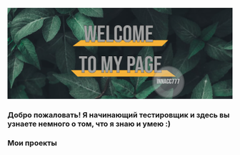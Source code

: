 ![Header](https://github.com/Innacc777/innacc777/blob/main/assets/Ellty%20_%20%D0%91%D0%B5%D1%81%D0%BF%D0%BB%D0%B0%D1%82%D0%BD%D1%8B%D0%B9%20%D0%BE%D0%BD%D0%BB%D0%B0%D0%B9%D0%BD-%D1%81%D0%B5%D1%80%D0%B2%D0%B8%D1%81%20%D0%B4%D0%BB%D1%8F%20%D0%B3%D1%80%D0%B0%D1%84%D0%B8%D1%87%D0%B5%D1%81%D0%BA%D0%BE%D0%B3%D0%BE%20.png)

### Добро пожаловать! Я начинающий тестировщик и здесь вы узнаете немного о том, что я знаю и умею :)

### Мои проекты
